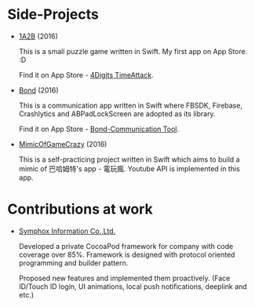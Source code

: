 # Side-Projects
- [1A2B](https://github.com/michaelrevlis/1A2B/blob/master/README.md) (2016)

  This is a small puzzle game written in Swift. My first app on App Store. :D
  
  Find it on App Store - [4Digits TimeAttack](https://itunes.apple.com/tw/app/4digits-timeattack/id1173428410?mt=8).

- [Bond](https://github.com/michaelrevlis/Bond/blob/master/README.md) (2016)

  This is a communication app written in Swift where FBSDK, Firebase, Crashlytics and ABPadLockScreen are adopted as its library. 
  
  Find it on App Store - [Bond-Communication Tool](https://itunes.apple.com/tw/app/bond-communication-tool/id1171012072?mt=8).

- [MimicOfGameCrazy](https://github.com/michaelrevlis/MimicOfGameCrazy/blob/master/README.md) (2016)

  This is a self-practicing project written in Swift which aims to build a mimic of 巴哈姆特's app - 電玩瘋. Youtube API is implemented in this app.


# Contributions at work
- [Symphox Information Co.,Ltd.](https://github.com/michaelrevlis/Symphox/blob/master/README.md)

  Developed a private CocoaPod framework for company with code coverage over 85%. Framework is designed with protocol oriented programming and builder pattern.
  
  Proposed new features and implemented them proactively. (Face ID/Touch ID login, UI animations, local push notifications, deeplink and etc.)
